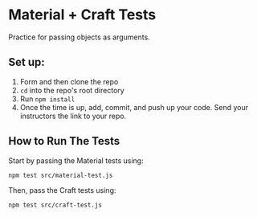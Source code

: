 # Material + Craft Tests
Practice for passing objects as arguments.

## Set up:
1. Form and then clone the repo
2. `cd` into the repo's root directory
3. Run `npm install`
4. Once the time is up, add, commit, and push up your code. Send your instructors the link to your repo.

## How to Run The Tests

Start by passing the Material tests using:

```
npm test src/material-test.js
```

Then, pass the Craft tests using:

```
npm test src/craft-test.js
```

